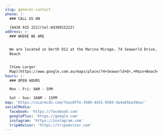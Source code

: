 ```yaml
---
slug: general-contact
phone: |-
  ### CALL US ON

  [0438 915 222](tel:0438915222)
address: >-
  ### WHERE WE ARE


  We are located in berth D11 at the Marina Mirage, 74 Seaworld Drive, Main
  Beach


  [View Larger
  Map](https://www.google.com.au/maps/place/74+Seaworld+Dr,+Main+Beach+QLD+4217/@-27.9684419,153.42393,17z/data=!3m1!4b1!4m5!3m4!1s0x6b910f9041786667:0x9b8b73ca900ff937!8m2!3d-27.9684419!4d153.4261187)
hours: |-
  ### OPEN HOURS

  Mon - Fri: 9AM - 5PM

  Sat - Sun: 10AM - 15PM
map: 'https://ucarecdn.com/7eac0ffe-3500-4431-9583-da4a65ba39ea/'
socialMedia:
  facebook: 'https://facebook.com'
  googlePlus: 'https://google.com'
  instagram: 'https://instagram.com'
  tripAdvisor: 'https://tripadvisor.com'
---
```


